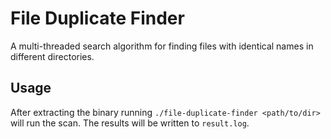 # File Duplicate Finder

A multi-threaded search algorithm for finding files with identical names in different directories.

## Usage

After extracting the binary running `./file-duplicate-finder <path/to/dir>` will run the scan.
The results will be written to `result.log`.
